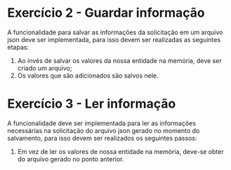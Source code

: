 # Exercício 2 - Guardar informação

A funcionalidade para salvar as informações da solicitação em um arquivo json
deve ser implementada, para isso devem ser realizadas as seguintes etapas:

1. Ao invés de salvar os valores da nossa entidade na memória, deve ser
criado um arquivo;
2. Os valores que são adicionados são salvos nele.

# Exercício 3 - Ler informação

A funcionalidade deve ser implementada para ler as informações necessárias
na solicitação do arquivo json gerado no momento do salvamento, para isso
devem ser realizados os seguintes passos:

1. Em vez de ler os valores de nossa entidade na memória, deve-se obter do
arquivo gerado no ponto anterior.

